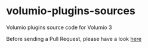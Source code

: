 # volumio-plugins-sources
Volumio plugins source code for Volumio 3

Before sending a Pull Request, please have a look [here](https://developers.volumio.com)
